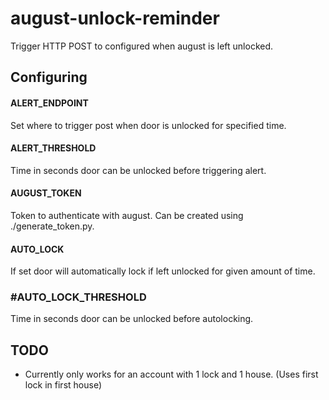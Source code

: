 # august-unlock-reminder
Trigger HTTP POST to configured when august is left unlocked.


## Configuring
#### ALERT_ENDPOINT
Set where to trigger post when door is unlocked for specified time.

#### ALERT_THRESHOLD
Time in seconds door can be unlocked before triggering alert.

#### AUGUST_TOKEN
Token to authenticate with august. Can be created using ./generate_token.py.

#### AUTO_LOCK
If set door will automatically lock if left unlocked for given amount of time.

### #AUTO_LOCK_THRESHOLD
Time in seconds door can be unlocked before autolocking.

## TODO
- Currently only works for an account with 1 lock and 1 house. (Uses first lock in first house)